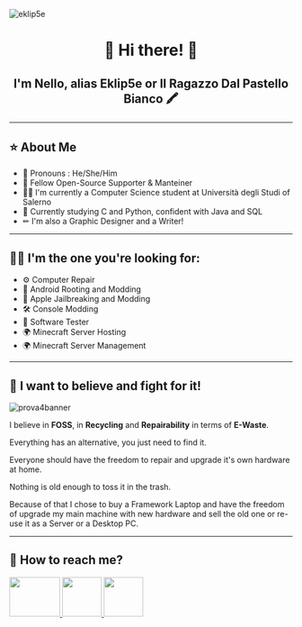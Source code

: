 ![eklip5e](https://github.com/Eklip5e/Eklip5e/assets/38536104/44df271b-1b52-4140-bd3e-4aa2870e7342)
# <p align="center">👾 Hi there! 👾</p>
## <p align="center">I'm Nello, alias Eklip5e or Il Ragazzo Dal Pastello Bianco 🖍</p>
--- 
## ⭐ About Me
- 🌈 Pronouns : He/She/Him
- 🧩 Fellow Open-Source Supporter & Manteiner
- 👨‍💻 I'm currently a Computer Science student at Università degli Studi of Salerno
- 📖 Currently studying C and Python, confident with Java and SQL
- ✏ I'm also a Graphic Designer and a Writer!
---
## 🙋‍♂️ I'm the one you're looking for:
- ⚙ Computer Repair
- 📱 Android Rooting and Modding
- 🍎 Apple Jailbreaking and Modding
- 🛠 Console Modding
- 🧰 Software Tester
- 🌍 Minecraft Server Hosting
- 🌍 Minecraft Server Management
---
## 📢 I want to believe and fight for it!

![prova4banner](https://github.com/Eklip5e/Eklip5e/assets/38536104/7dfeb19d-1818-4645-bcf0-145f8e7916a8)

I believe in **FOSS**, in **Recycling** and **Repairability** in terms of **E-Waste**.

Everything has an alternative, you just need to find it.

Everyone should have the freedom to repair and upgrade it's own hardware at home.

Nothing is old enough to toss it in the trash.

Because of that I chose to buy a Framework Laptop and have the freedom of upgrade my main machine with new hardware and sell the old one or re-use it as a Server or a Desktop PC.

---
## 💬 How to reach me?
<a href="mailto:mysteryshack00@gmail.com"><img src="https://github.com/Eklip5e/Eklip5e/assets/38536104/84637d52-2ac1-459f-b4de-403bf2ee6550" width="90" height="70">
<a href="https://t.me/eklip5e"><img src="https://github.com/Eklip5e/Eklip5e/assets/38536104/015a2164-fdb5-4b89-947b-961e2704e0ac" width="70" height="70">
<a href="https://instagram.com/ilragazzodalpastellobianco"><img src="https://github.com/Eklip5e/Eklip5e/assets/38536104/ab09bc27-191f-492f-9814-2a51968f0d1d" width="70" height="70">

<!--
**Eklip5e/Eklip5e** is a ✨ _special_ ✨ repository because its `README.md` (this file) appears on your GitHub profile.

Here are some ideas to get you started:

- 🔭 I’m currently working on ...
- 🌱 I’m currently learning ...
- 👯 I’m looking to collaborate on ...
- 🤔 I’m looking for help with ...
- 💬 Ask me about ...
- 📫 How to reach me: ...
- 😄 Pronouns: ...
- ⚡ Fun fact: ...
-->
